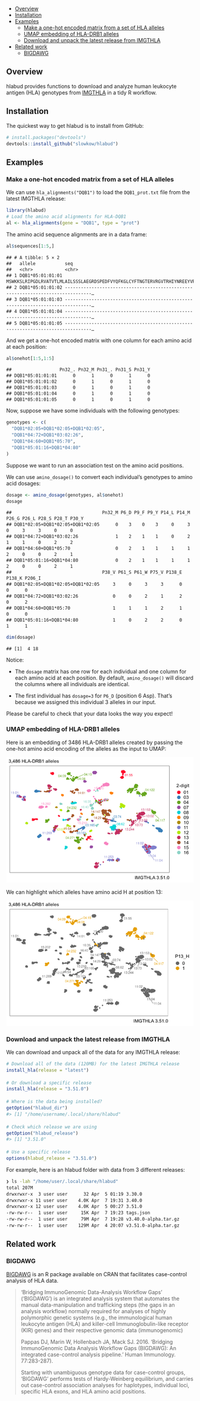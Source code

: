 -   [Overview](#overview)
-   [Installation](#installation)
-   [Examples](#examples)
    -   [Make a one-hot encoded matrix from a set of HLA
        alleles](#make-a-one-hot-encoded-matrix-from-a-set-of-hla-alleles)
    -   [UMAP embedding of HLA-DRB1
        alleles](#umap-embedding-of-hla-drb1-alleles)
    -   [Download and unpack the latest release from
        IMGTHLA](#download-and-unpack-the-latest-release-from-imgthla)
-   [Related work](#related-work)
    -   [BIGDAWG](#bigdawg)

Overview
--------

hlabud provides functions to download and analyze human leukocyte
antigen (HLA) genotypes from [IMGTHLA](https://github.com/ANHIG/IMGTHLA)
in a tidy R workflow.

Installation
------------

The quickest way to get hlabud is to install from GitHub:

``` r
# install.packages("devtools")
devtools::install_github("slowkow/hlabud")
```

Examples
--------

### Make a one-hot encoded matrix from a set of HLA alleles

We can use `hla_alignments("DQB1")` to load the `DQB1_prot.txt` file
from the latest IMGTHLA release:

``` r
library(hlabud)
# Load the amino acid alignments for HLA-DQB1
al <- hla_alignments(gene = "DQB1", type = "prot")
```

The amino acid sequence alignments are in a data frame:

``` r
al$sequences[1:5,]
```

    ## # A tibble: 5 × 2
    ##   allele           seq                                                                              
    ##   <chr>            <chr>                                                                            
    ## 1 DQB1*05:01:01:01 MSWKKSLRIPGDLRVATVTLMLAILSSSLAEGRDSPEDFVYQFKGLCYFTNGTERVRGVTRHIYNREEYVRFDSDVGVYR…
    ## 2 DQB1*05:01:01:02 --------------------------------------------------------------------------------…
    ## 3 DQB1*05:01:01:03 --------------------------------------------------------------------------------…
    ## 4 DQB1*05:01:01:04 --------------------------------------------------------------------------------…
    ## 5 DQB1*05:01:01:05 --------------------------------------------------------------------------------…

And we get a one-hot encoded matrix with one column for each amino acid
at each position:

``` r
al$onehot[1:5,1:5]
```

    ##                  Pn32_. Pn32_M Pn31_. Pn31_S Pn31_Y
    ## DQB1*05:01:01:01      0      1      0      1      0
    ## DQB1*05:01:01:02      0      1      0      1      0
    ## DQB1*05:01:01:03      0      1      0      1      0
    ## DQB1*05:01:01:04      0      1      0      1      0
    ## DQB1*05:01:01:05      0      1      0      1      0

Now, suppose we have some individuals with the following genotypes:

``` r
genotypes <- c(
  "DQB1*02:05+DQB1*02:05+DQB1*02:05",
  "DQB1*04:72+DQB1*03:02:26",
  "DQB1*04:60+DQB1*05:70",
  "DQB1*05:01:16+DQB1*04:80"
)
```

Suppose we want to run an association test on the amino acid positions.

We can use `amino_dosage()` to convert each individual’s genotypes to
amino acid dosages:

``` r
dosage <- amino_dosage(genotypes, al$onehot)
dosage
```

    ##                                  Pn32_M P6_D P9_F P9_Y P14_L P14_M P26_G P26_L P28_S P28_T P30_Y
    ## DQB1*02:05+DQB1*02:05+DQB1*02:05      0    3    0    3     0     3     0     3     3     0     0
    ## DQB1*04:72+DQB1*03:02:26              1    2    1    1     0     2     1     1     0     2     2
    ## DQB1*04:60+DQB1*05:70                 0    2    1    1     1     1     2     0     0     2     1
    ## DQB1*05:01:16+DQB1*04:80              0    2    1    1     1     1     2     0     0     2     1
    ##                                  P38_V P61_S P61_W P75_V P138_E P138_K P206_I
    ## DQB1*02:05+DQB1*02:05+DQB1*02:05     3     0     3     3      0      0      0
    ## DQB1*04:72+DQB1*03:02:26             0     0     2     1      2      0      2
    ## DQB1*04:60+DQB1*05:70                1     1     1     2      1      0      0
    ## DQB1*05:01:16+DQB1*04:80             1     0     2     2      0      1      1

``` r
dim(dosage)
```

    ## [1]  4 18

Notice:

-   The `dosage` matrix has one row for each individual and one column
    for each amino acid at each position. By default, `amino_dosage()`
    will discard the columns where all individuals are identical.

-   The first individual has `dosage=3` for `P6_D` (position 6 Asp).
    That’s because we assigned this individual 3 alleles in our input.

Please be careful to check that your data looks the way you expect!

### UMAP embedding of HLA-DRB1 alleles

Here is an embedding of 3486 HLA-DRB1 alleles created by passing the
one-hot amino acid encoding of the alleles as the input to UMAP:

![](README_files/figure-markdown_github/unnamed-chunk-9-1.png)

We can highlight which alleles have amino acid H at position 13:

![](README_files/figure-markdown_github/unnamed-chunk-10-1.png)

### Download and unpack the latest release from IMGTHLA

We can download and unpack all of the data for any IMGTHLA release:

``` r
# Download all of the data (120MB) for the latest IMGTHLA release
install_hla(release = "latest")

# Or download a specific release
install_hla(release = "3.51.0")

# Where is the data being installed?
getOption("hlabud_dir")
#> [1] "/home/username/.local/share/hlabud"

# Check which release we are using
getOption("hlabud_release")
#> [1] "3.51.0"

# Use a specific release
options(hlabud_release = "3.51.0")
```

For example, here is an hlabud folder with data from 3 different
releases:

``` bash
❯ ls -lah "/home/user/.local/share/hlabud"
total 207M
drwxrwxr-x  3 user user      32 Apr  5 01:19 3.30.0
drwxrwxr-x 11 user user    4.0K Apr  7 19:31 3.40.0
drwxrwxr-x 12 user user    4.0K Apr  5 00:27 3.51.0
-rw-rw-r--  1 user user     15K Apr  7 19:23 tags.json
-rw-rw-r--  1 user user     79M Apr  7 19:28 v3.40.0-alpha.tar.gz
-rw-rw-r--  1 user user    129M Apr  4 20:07 v3.51.0-alpha.tar.gz
```

Related work
------------

### BIGDAWG

[BIGDAWG](https://CRAN.R-project.org/package=BIGDAWG) is an R package
available on CRAN that facilitates case-control analysis of HLA data.

> ‘Bridging ImmunoGenomic Data-Analysis Workflow Gaps’ (‘BIGDAWG’) is an
> integrated analysis system that automates the manual data-manipulation
> and trafficking steps (the gaps in an analysis workflow) normally
> required for analyses of highly polymorphic genetic systems (e.g., the
> immunological human leukocyte antigen (HLA) and killer-cell
> Immunoglobulin-like receptor (KIR) genes) and their respective genomic
> data (immunogenomic)
>
> Pappas DJ, Marin W, Hollenbach JA, Mack SJ. 2016. ‘Bridging
> ImmunoGenomic Data Analysis Workflow Gaps (BIGDAWG): An integrated
> case-control analysis pipeline.’ Human Immunology. 77:283-287).
>
> Starting with unambiguous genotype data for case-control groups,
> ‘BIGDAWG’ performs tests of Hardy-Weinberg equilibrium, and carries
> out case-control association analyses for haplotypes, individual loci,
> specific HLA exons, and HLA amino acid positions.
